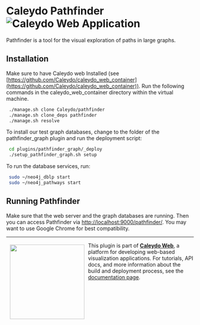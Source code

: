 Caleydo Pathfinder ![Caleydo Web Application](https://img.shields.io/badge/Caleydo%20Web-Application-1BA64E.svg)
==================

Pathfinder is a tool for the visual exploration of paths in large graphs.

Installation
------------------

Make sure to have Caleydo web Installed (see [https://github.com/Caleydo/caleydo_web_container](https://github.com/Caleydo/caleydo_web_container)). Run the following commands in the caleydo_web_container directory within the virtual machine.

```bash
 ./manage.sh clone Caleydo/pathfinder
 ./manage.sh clone_deps pathfinder
 ./manage.sh resolve
```

To install our test graph databases, change to the folder of the pathfinder_graph plugin and run the deployment script:

```bash
 cd plugins/pathfinder_graph/_deploy
 ./setup_pathfinder_graph.sh setup
```

To run the database services, run:

```bash
 sudo ~/neo4j_dblp start
 sudo ~/neo4j_pathways start
```

Running Pathfinder
------------------

Make sure that the web server and the graph databases are running. Then you can access Pathfinder via [http://localhost:9000/pathfinder/](http://localhost:9000/pathfinder/). You may want to use Google Chrome for best compatibility.


*****

<a href="https://caleydo.org"><img src="http://caleydo.org/assets/images/logos/caleydo.svg" align="left" width="200px" hspace="10" vspace="6"></a>
This plugin is part of **[Caleydo Web](http://caleydo.org/)**, a platform for developing web-based visualization applications. For tutorials, API docs, and more information about the build and deployment process, see the [documentation page](http://caleydo.org/documentation).
